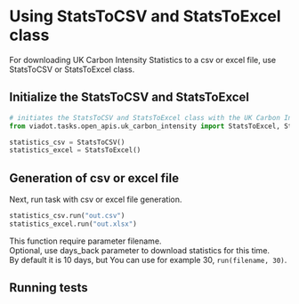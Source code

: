 # Using StatsToCSV and StatsToExcel class

For downloading UK Carbon Intensity Statistics to a csv or excel file, use StatsToCSV or StatsToExcel class.

## Initialize the StatsToCSV and StatsToExcel
```python
# initiates the StatsToCSV and StatsToExcel class with the UK Carbon Intensity statistics
from viadot.tasks.open_apis.uk_carbon_intensity import StatsToExcel, StatsToCSV

statistics_csv = StatsToCSV()
statistics_excel = StatsToExcel()
```
## Generation of csv or excel file
Next, run task with csv or excel file generation.  

```python
statistics_csv.run("out.csv")
statistics_excel.run("out.xlsx")
```

This function require parameter filename.  
Optional, use days_back parameter to download statistics for this time.  
By default it is 10 days, but You can use for example 30, `run(filename, 30)`.

## Running tests
